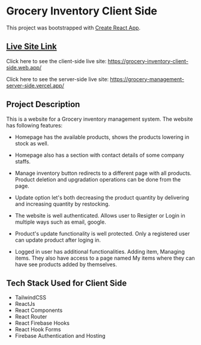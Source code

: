 # Grocery Inventory Client Side

This project was bootstrapped with [Create React App](https://github.com/facebook/create-react-app).

## [Live Site Link](https://grocery-inventory-client-side.web.app/)

Click here to see the client-side live site: https://grocery-inventory-client-side.web.app/

Click here to see the server-side live site: https://grocery-management-server-side.vercel.app/

## Project Description

This is a website for a Grocery inventory management system. The website has following features:

- Homepage has the available products, shows the products lowering in stock as well.

- Homepage also has a section with contact details of some company staffs.

- Manage inventory button redirects to a different page with all products. Product deletion and upgradation operations can be done from the page.

- Update option let's both decreasing the product quantity by delivering and increasing quantity by restocking.

- The website is well authenticated. Allows user to Resigter or Login in multiple ways such as email, google.

- Product's update functionality is well protected. Only a registered user can update product after loging in.

- Logged in user has additional functionalities. Adding item, Managing items. They also have access to a page named My items where they can have see products added by themselves.

## Tech Stack Used for Client Side

- TailwindCSS
- ReactJs
- React Components
- React Router
- React Firebase Hooks
- React Hook Forms
- Firebase Authentication and Hosting
